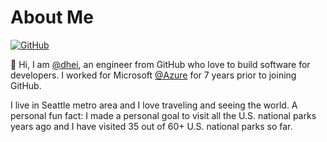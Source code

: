 # About Me

[![GitHub](https://img.shields.io/badge/GitHub-%40dhei-239a3b.svg)](https://github.com/dhei)

👋 Hi, I am [@dhei](https://github.com/dhei), an engineer from GitHub who love to build software for developers. I worked for Microsoft [@Azure](https://github.com/azure) for 7 years prior to joining GitHub.

I live in Seattle metro area and I love traveling and seeing the world. A personal fun fact: I made a personal goal to visit all the U.S. national parks years ago and I have visited 35 out of 60+ U.S. national parks so far.
